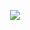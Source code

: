 <p align="center">
  <img src="https://www.icegif.com/wp-content/uploads/2022/09/icegif-185.gif" />
</p>
